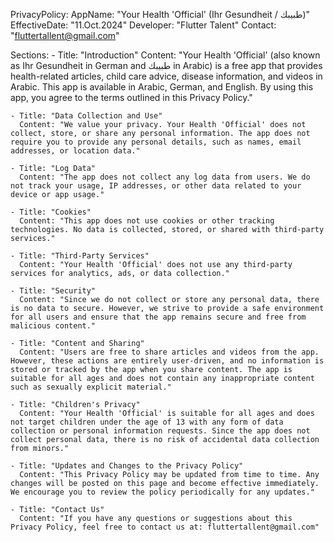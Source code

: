 PrivacyPolicy:
  AppName: "Your Health 'Official' (Ihr Gesundheit / طبيبك)"
  EffectiveDate: "11.Oct.2024"
  Developer: "Flutter Talent"
  Contact: "fluttertallent@gmail.com"

  Sections:
    - Title: "Introduction"
      Content: "Your Health 'Official' (also known as Ihr Gesundheit in German and طبيبك in Arabic) is a free app that provides health-related articles, child care advice, disease information, and videos in Arabic. This app is available in Arabic, German, and English. By using this app, you agree to the terms outlined in this Privacy Policy."

    - Title: "Data Collection and Use"
      Content: "We value your privacy. Your Health 'Official' does not collect, store, or share any personal information. The app does not require you to provide any personal details, such as names, email addresses, or location data."

    - Title: "Log Data"
      Content: "The app does not collect any log data from users. We do not track your usage, IP addresses, or other data related to your device or app usage."

    - Title: "Cookies"
      Content: "This app does not use cookies or other tracking technologies. No data is collected, stored, or shared with third-party services."

    - Title: "Third-Party Services"
      Content: "Your Health 'Official' does not use any third-party services for analytics, ads, or data collection."

    - Title: "Security"
      Content: "Since we do not collect or store any personal data, there is no data to secure. However, we strive to provide a safe environment for all users and ensure that the app remains secure and free from malicious content."

    - Title: "Content and Sharing"
      Content: "Users are free to share articles and videos from the app. However, these actions are entirely user-driven, and no information is stored or tracked by the app when you share content. The app is suitable for all ages and does not contain any inappropriate content such as sexually explicit material."

    - Title: "Children's Privacy"
      Content: "Your Health 'Official' is suitable for all ages and does not target children under the age of 13 with any form of data collection or personal information requests. Since the app does not collect personal data, there is no risk of accidental data collection from minors."

    - Title: "Updates and Changes to the Privacy Policy"
      Content: "This Privacy Policy may be updated from time to time. Any changes will be posted on this page and become effective immediately. We encourage you to review the policy periodically for any updates."

    - Title: "Contact Us"
      Content: "If you have any questions or suggestions about this Privacy Policy, feel free to contact us at: fluttertallent@gmail.com"
